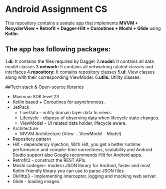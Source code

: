 # Android Assignment CS

This repository contains a sample app that implements **MVVM + RecyclerView + Retrofit + Dagger-Hilt + Coroutines + Moshi + Glide** using **Kotlin**.

## The app has following packages:

1.**di:** It contains the files required by Dagger
2.**model:** It contains all data model classes
3.**network:** It contains all networking ralated classes and interfaces
4.**repository:** It contains repository classes
5.**ui:** View classes along with their corresponding ViewModel.
6.**utils:** Utility classes.

##Tech stack & Open-source libraries

- Minimum SDK level 23
- Kotlin based + Coroutines for asynchronous.
- JetPack
  - LiveData - notify domain layer data to views.
  - Lifecycle - dispose of observing data when lifecycle state changes.
  - ViewModel - UI related data holder, lifecycle aware.
- Architecture
  - MVVM Architecture (View -. ViewModel - Model)
- Repository pattern
- Hilt - dependency injection, With Hilt, you get a better runtime performance and compile-time correctness, scalability and Android Studio support also Google recommends Hilt for Android apps.
- Retrofit2 - construct the REST APIs.
- Moshi codegen- modern JSON library for Android, faster and most Kotlin-friendly library you can use to parse JSON files
- OkHttp3 - implementing interceptor, logging and mocking web server.
- Glide - loading images.





